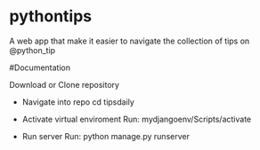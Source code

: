 # pythontips
A web app that make it easier to navigate the collection of tips on @python_tip


#Documentation

Download or Clone repository

- Navigate into repo
cd tipsdaily

- Activate virtual enviroment
Run: mydjangoenv/Scripts/activate

- Run server
Run: python manage.py runserver


